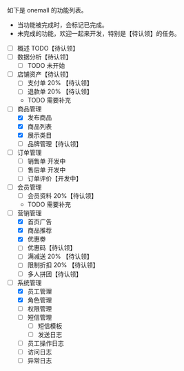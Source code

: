 如下是 onemall 的功能列表。

* 当功能被完成时，会标记已完成。
* 未完成的功能，欢迎一起来开发，特别是【待认领】的任务。

- [ ] 概述 TODO【待认领】
- [ ] 数据分析【待认领】
    - [ ] TODO 未开始
- [ ] 店铺资产【待认领】
    - [ ] 支付单 20% 【待认领】
    - [ ] 退款单 20% 【待认领】
    - TODO 需要补充
- [ ] 商品管理
    - [x] 发布商品
    - [x] 商品列表
    - [x] 展示类目
    - [ ] 品牌管理【待认领】
- [ ] 订单管理
    - [ ] 销售单 开发中
    - [ ] 售后单 开发中
    - [ ] 订单评价【开发中】
- [ ] 会员管理
    - [ ] 会员资料 20%【待认领】
    - TODO 需要补充
- [ ] 营销管理
    - [x] 首页广告
    - [x] 商品推荐
    - [x] 优惠劵
    - [ ] 优惠码【待认领】
    - [ ] 满减送 20% 【待认领】
    - [ ] 限制折扣 20% 【待认领】
    - [ ] 多人拼团【待认领】
- [ ] 系统管理
    - [x] 员工管理
    - [x] 角色管理 <!--【前端页面需要细化下】-->
    - [ ] 权限管理
    - [ ] 短信管理
        - [ ] 短信模板
        - [ ] 发送日志
    - [ ] 员工操作日志
    - [ ] 访问日志
    - [ ] 异常日志

